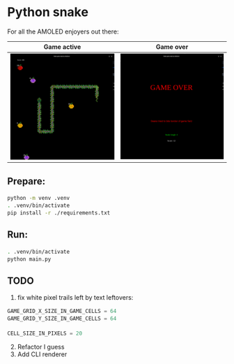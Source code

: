 # Python snake

For all the AMOLED enjoyers out there:

| Game active | Game over |
|---|---|
| ![Screenshot when the game is active](https://raw.githubusercontent.com/nikelborm/python_snake/refs/heads/main/readme_assets/Screenshot%20From%202024-11-16%2004-50-03.png) | ![Screenshot when the game is over](https://raw.githubusercontent.com/nikelborm/python_snake/refs/heads/main/readme_assets/Screenshot%20From%202024-11-16%2004-50-13.png) |

## Prepare:

```bash
python -m venv .venv
. .venv/bin/activate
pip install -r ./requirements.txt
```

## Run:

```bash
. .venv/bin/activate
python main.py
```
## TODO

1. fix white pixel trails left by text leftovers:
```python
GAME_GRID_X_SIZE_IN_GAME_CELLS = 64
GAME_GRID_Y_SIZE_IN_GAME_CELLS = 64

CELL_SIZE_IN_PIXELS = 20
```
2. Refactor I guess
3. Add CLI renderer
